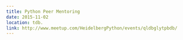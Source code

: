 ```yaml
---
title: Python Peer Mentoring
date: 2015-11-02
location: tdb.
link: http://www.meetup.com/HeidelbergPython/events/qldbglytpbdb/
---
```


